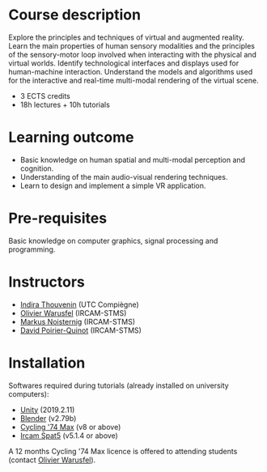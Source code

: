 # Course description

Explore the principles and techniques of virtual and augmented reality. Learn the main properties of human sensory modalities and the principles of the sensory-motor loop involved when interacting with the physical and virtual worlds. Identify technological interfaces and displays used for human-machine interaction. Understand the models and algorithms used for the interactive and real-time multi-modal rendering of the virtual scene.

- 3 ECTS credits
- 18h lectures + 10h tutorials

# Learning outcome

- Basic knowledge on human spatial and multi-modal perception and cognition.
- Understanding of the main audio-visual rendering techniques.
- Learn to design and implement a simple VR application.

# Pre-requisites

Basic knowledge on computer graphics, signal processing and programming.

# Instructors

- [Indira Thouvenin](https://www.hds.utc.fr/~ithouven/dokuwiki/) (UTC Compiègne)
- [Olivier Warusfel](https://www.ircam.fr/person/olivier-warusfel/) (IRCAM-STMS)
- [Markus Noisternig](https://www.noisternig.com/) (IRCAM-STMS)
- [David Poirier-Quinot](https://pyrapple.github.io/) (IRCAM-STMS)

<!-- 
## Lectures

See the [Lectures page](lectures.md).

## Tutorials

See the [Tutorials page](tutorials.md). 
-->

<!-- 

![Screenshot](img/evertims-framework.jpg)

First Header | Second Header | Third Header
:----------- |:-------------:| -----------:
Left         | Center        | Right
Left         | Center        | Right

 -->


# Installation

Softwares required during tutorials (already installed on university computers):

- [Unity](https://unity3d.com/get-unity/download/archive) (2019.2.11)
- [Blender](https://download.blender.org/release/Blender2.79/) (v2.79b)
- [Cycling '74 Max](https://cycling74.com/products/max/) (v8 or above)
- [Ircam Spat5](https://forumnet.ircam.fr/product/spat-en/) (v5.1.4 or above)

A 12 months Cycling '74 Max licence is offered to attending students (contact [Olivier Warusfel](https://www.ircam.fr/person/olivier-warusfel/)).